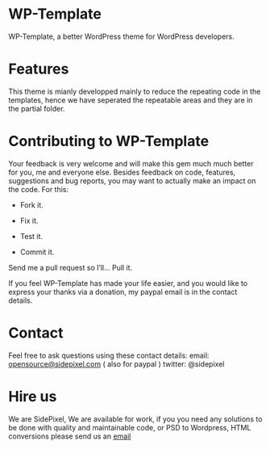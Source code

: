 WP-Template
===========
WP-Template, a better WordPress theme for WordPress developers.


Features
===
This theme is mianly developped mainly to reduce the repeating code in the templates, hence we have seperated the repeatable areas and they are in the partial folder.


Contributing to WP-Template
===
Your feedback is very welcome and will make this gem much much better for you, me and everyone else. Besides feedback on code, features, suggestions and bug reports, you may want to actually make an impact on the code. For this:

* Fork it.

* Fix it.

* Test it.

* Commit it.

Send me a pull request so I’ll… Pull it.

If you feel WP-Template has made your life easier, and you would like to express your thanks via a donation, my paypal email is in the contact details.

Contact
===
Feel free to ask questions using these contact details: email: opensource@sidepixel.com ( also for paypal ) twitter: @sidepixel


Hire us
===
We are SidePixel, We are available for work, if you you need any solutions to be done with quality and maintainable code, or PSD to Wordpress, HTML conversions please send us an [email](http://sidepixel.com/contact/)
